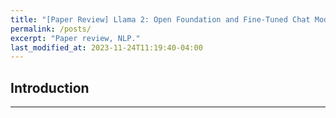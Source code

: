 ```yaml
---
title: "[Paper Review] Llama 2: Open Foundation and Fine-Tuned Chat Models"
permalink: /posts/
excerpt: "Paper review, NLP."
last_modified_at: 2023-11-24T11:19:40-04:00
---
```


## Introduction

***

## 
